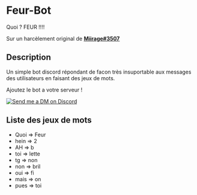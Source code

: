 # Feur-Bot

Quoi ? FEUR !!!!

Sur un harcèlement original de [**Miirage#3507**](https://discord.com/users/886556908876611614)

## Description

Un simple bot discord répondant de facon très insuportable aux messages des utilisateurs en faisant des jeux de mots.

Ajoutez le bot a votre serveur !

<a href="https://discord.com/api/oauth2/authorize?client_id=975313345211154492&permissions=274945227776&scope=bot" target="_blank">
    <img src="https://img.shields.io/badge/-Discord-5865F2?style=for-the-badge&logo=discord&logoColor=white" alt="Send me a DM on Discord">
  </a>

## Liste des jeux de mots

- Quoi => Feur
- hein => 2
- AH => b
- toi => lette
- tg => non
- non => bril
- oui => fi
- mais => on
- pues => toi
